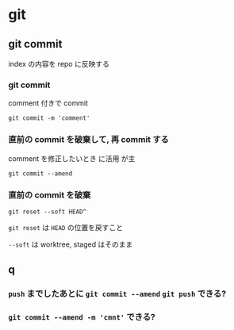 
# git


## git commit

index の内容を
repo に反映する


### git commit

comment 付きで commit

```
git commit -m 'comment'
```


### 直前の commit を破棄して, 再 commit する

comment を修正したいとき に活用 が主

```
git commit --amend
```


### 直前の commit を破棄

```
git reset --soft HEAD^
```

`git reset` は `HEAD` の位置を戻すこと

`--soft` は worktree, staged はそのまま



## q

### `push` までしたあとに `git commit --amend` `git push` できる?





### `git commit --amend -m 'cmnt'` できる?





